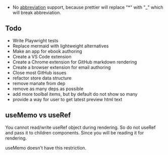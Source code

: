- No [abbreviation](https://michelf.ca/projects/php-markdown/extra/#abbr) support, because prettier will replace "\*" with "\_" which will break abbreviation.

## Todo

- Write Playwright tests
- Replace mermaid with lightweight alternatives
- Make an app for ebook authoring
- Create a VS Code extension
- Create a Chrome extension for GitHub markdown rendering
- Create a browser extension for email authoring
- Close most GitHub issues
- refactor store data structure
- remove manate from dep
- remove as many deps as possible
- add more toolbal items, but by default do not show so many
- provide a way for user to get latest preview html text

## useMemo vs useRef

You cannot read/write useRef object during rendering. So do not useRef and pass it to children components. Since you will be reading it for rendering.

useMemo doesn't have this restriction.
